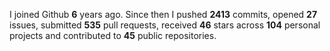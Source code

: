 
I joined Github **6** years ago. Since then I pushed **2413** commits, opened **27** issues, submitted **535** pull requests, received **46** stars across **104** personal projects and contributed to **45** public repositories.
